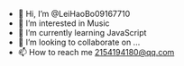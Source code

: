 - 👋 Hi, I’m @LeiHaoBo09167710
- 👀 I’m interested in Music
- 🌱 I’m currently learning JavaScript
- 💞️ I’m looking to collaborate on ...
- 📫 How to reach me 2154194180@qq.com

<!---
LeiHaoBo09167710/LeiHaoBo09167710 is a ✨ special ✨ repository because its `README.md` (this file) appears on your GitHub profile.
You can click the Preview link to take a look at your changes.
--->
